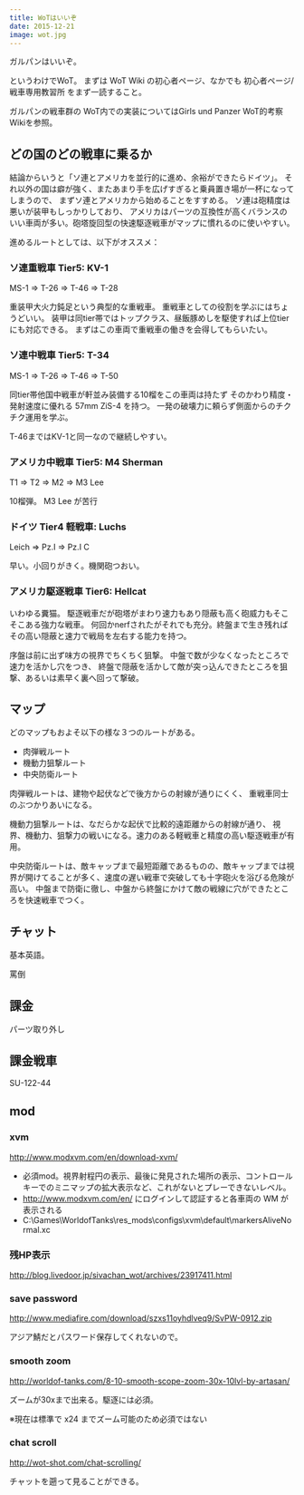 ```yaml
---
title: WoTはいいぞ
date: 2015-12-21
image: wot.jpg
---
```

ガルパンはいいぞ。

というわけでWoT。 まずは WoT Wiki の初心者ページ、なかでも 初心者ページ/戦車専用教習所 をまず一読すること。

ガルパンの戦車群の WoT内での実装についてはGirls und Panzer WoT的考察 Wikiを参照。

## どの国のどの戦車に乗るか
結論からいうと「ソ連とアメリカを並行的に進め、余裕ができたらドイツ」。 それ以外の国は癖が強く、またあまり手を広げすぎると乗員置き場が一杯になってしまうので、 まずソ連とアメリカから始めることをすすめる。 ソ連は砲精度は悪いが装甲もしっかりしており、 アメリカはパーツの互換性が高くバランスのいい車両が多い。砲塔旋回型の快速駆逐戦車がマップに慣れるのに使いやすい。

進めるルートとしては、以下がオススメ：

### ソ連重戦車 Tier5: KV-1

MS-1 => T-26 => T-46 => T-28

重装甲大火力鈍足という典型的な重戦車。 重戦車としての役割を学ぶにはちょうどいい。 装甲は同tier帯ではトップクラス、昼飯豚めしを駆使すれば上位tierにも対応できる。 まずはこの車両で重戦車の働きを会得してもらいたい。

### ソ連中戦車 Tier5: T-34

MS-1 => T-26 => T-46 => T-50

同tier帯他国中戦車が軒並み装備する10榴をこの車両は持たず そのかわり精度・発射速度に優れる 57mm ZiS-4 を持つ。 一発の破壊力に頼らず側面からのチクチク運用を学ぶ。

T-46まではKV-1と同一なので継続しやすい。

### アメリカ中戦車 Tier5: M4 Sherman

T1 => T2 => M2 => M3 Lee

10榴弾。 M3 Lee が苦行

### ドイツ Tier4 軽戦車: Luchs

Leich => Pz.I => Pz.I C

早い。小回りがきく。機関砲つおい。

### アメリカ駆逐戦車 Tier6: Hellcat

いわゆる糞猫。 駆逐戦車だが砲塔がまわり速力もあり隠蔽も高く砲威力もそこそこある強力な戦車。 何回かnerfされたがそれでも充分。終盤まで生き残れば その高い隠蔽と速力で戦局を左右する能力を持つ。

序盤は前に出ず味方の視界でちくちく狙撃。
中盤で数が少なくなったところで速力を活かし穴をつき、
終盤で隠蔽を活かして敵が突っ込んできたところを狙撃、あるいは素早く裏へ回って撃破。

## マップ
どのマップもおよそ以下の様な３つのルートがある。

- 肉弾戦ルート
- 機動力狙撃ルート
- 中央防衛ルート

肉弾戦ルートは、建物や起伏などで後方からの射線が通りにくく、 重戦車同士のぶつかりあいになる。

機動力狙撃ルートは、なだらかな起伏で比較的遠距離からの射線が通り、 視界、機動力、狙撃力の戦いになる。速力のある軽戦車と精度の高い駆逐戦車が有用。

中央防衛ルートは、敵キャップまで最短距離であるものの、敵キャップまでは視界が開けてることが多く、速度の遅い戦車で突破しても十字砲火を浴びる危険が高い。 中盤まで防衛に徹し、中盤から終盤にかけて敵の戦線に穴ができたところを快速戦車でつく。

## チャット
基本英語。

罵倒

## 課金
パーツ取り外し

## 課金戦車
SU-122-44

## mod
### xvm

http://www.modxvm.com/en/download-xvm/

- 必須mod。視界射程円の表示、最後に発見された場所の表示、コントロールキーでのミニマップの拡大表示など、これがないとプレーできないレベル。
- http://www.modxvm.com/en/ にログインして認証すると各車両の WM が表示される
- C:\Games\WorldofTanks\res_mods\configs\xvm\default\markersAliveNormal.xc

### 残HP表示

http://blog.livedoor.jp/sivachan_wot/archives/23917411.html

### save password

http://www.mediafire.com/download/szxs11oyhdlveq9/SvPW-0912.zip

アジア鯖だとパスワード保存してくれないので。

### smooth zoom

http://worldof-tanks.com/8-10-smooth-scope-zoom-30x-10lvl-by-artasan/

ズームが30xまで出来る。駆逐には必須。

※現在は標準で x24 までズーム可能のため必須ではない

### chat scroll

http://wot-shot.com/chat-scrolling/

チャットを遡って見ることができる。
